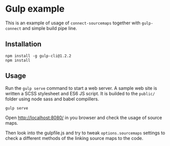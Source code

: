 # Gulp example

This is an example of usage of `connect-sourcemaps` together with `gulp-connect`
and simple build pipe line.

## Installation

```
npm install -g gulp-cli@1.2.2
npm install
```

## Usage

Run the `gulp serve` command to start a web server. A sample web site is written
a SCSS stylesheet and ES6 JS script. It is builded to the `public/` folder
using node sass and babel compillers.

```sh
gulp serve
```

Open [http://localhost:8080/](http://localhost:8080/) in you browser and check
the usage of source maps.

Then look into the gulpfile.js and try to tweak `options.sourcemaps` settings to
check a different methods of the linking source maps to the code.
